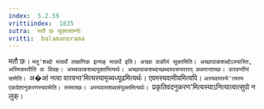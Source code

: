 ```yaml
---
index:  5.2.59
vrittiindex:  1835
sutra:  मतौ छः सूक्तसाम्नोः
vritti:  balamanorama 
---
```


मतौ छः। `मतु'शब्दो मत्वर्थे लाक्षणिक इत्याह मत्वर्थे इति। अच्छा वाकीयं सूक्तमिति। अच्छावाकशब्दोऽस्यास्ति, अस्मिन्नस्तीति वा विग्रहः। अच्चावाकशब्दयुक्तमित्यर्थः। अच्छावाकशब्दाच्छब्दस्वरूपपरात् प्रथमान्ताच्छः। वारवन्तीयं सामेति। `अ�आं नत्वा वारवन्त'मित्यस्यामृच्यध्यूढमित्यर्थः। एवमस्यवामीयमित्यपि। `अस्यवामस्ये'त्यस्य एकदेशानुकरणस्यवामेति। तस्माच्छः। अस्यवामशब्दसंयुक्तमित्यर्थः। `प्रकृतिवदनुकरण'मित्यस्याऽनित्यात्वात्सुपो न लुक्। 

